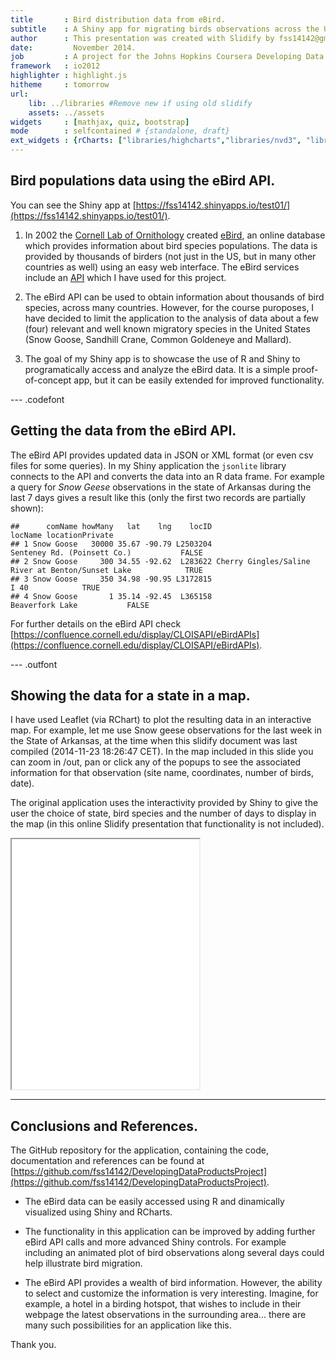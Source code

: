 ```yaml
---
title       : Bird distribution data from eBird.
subtitle    : A Shiny app for migrating birds observations across the US, using data from Ebird.
author      : This presentation was created with Slidify by fss14142@gmail.com
date:         November 2014.
job         : A project for the Johns Hopkins Coursera Developing Data Products Course.
framework   : io2012
highlighter : highlight.js  
hitheme     : tomorrow       
url:
    lib: ../libraries #Remove new if using old slidify
    assets: ../assets
widgets     : [mathjax, quiz, bootstrap]
mode        : selfcontained # {standalone, draft}
ext_widgets : {rCharts: ["libraries/highcharts","libraries/nvd3", "libraries/morris", "libraries/leaflet", "libraries/rickshaw"]}
---
```


## Bird populations data using the eBird API.

You can see the Shiny app at [https://fss14142.shinyapps.io/test01/](https://fss14142.shinyapps.io/test01/).

1. In 2002 the [Cornell Lab of Ornithology](http://birds.cornell.edu/) created [eBird](http://ebird.org/), an online database which provides information about bird species populations. The data is provided by thousands of birders (not just in the US, but in many other countries as well) using an easy web interface. The eBird services include an [API](https://confluence.cornell.edu/display/CLOISAPI/eBirdAPIs) which I have used for this project. 

2. The eBird API can be used to obtain information about thousands of bird species, across many countries. However, for the course puroposes, I have decided to limit the application to the analysis of data about a few (four) relevant and well known migratory species in the United States (Snow Goose, Sandhill Crane, Common Goldeneye and Mallard).

3. The goal of my Shiny app is to showcase the use of R and Shiny to programatically access and analyze the eBird data. It is a simple proof-of-concept app, but it can be easily extended for improved functionality.

--- .codefont

## Getting the data from the eBird API.

The eBird API provides updated data in JSON or XML format (or even csv files for some queries).  In my Shiny application the `jsonlite` library connects to the API and converts the data into an R data frame. For example a query for *Snow Geese* observations in the state of Arkansas during the last 7 days gives a result like this (only the first two records are partially shown):


```
##      comName howMany   lat    lng    locID                                           locName locationPrivate
## 1 Snow Goose   30000 35.67 -90.79 L2503204                       Senteney Rd. (Poinsett Co.)           FALSE
## 2 Snow Goose     300 34.55 -92.62  L283622 Cherry Gingles/Saline River at Benton/Sunset Lake            TRUE
## 3 Snow Goose     350 34.98 -90.95 L3172815                                              I 40            TRUE
## 4 Snow Goose       1 35.14 -92.45  L365158                                   Beaverfork Lake           FALSE
```

For further details on the eBird API check  [https://confluence.cornell.edu/display/CLOISAPI/eBirdAPIs](https://confluence.cornell.edu/display/CLOISAPI/eBirdAPIs). 


--- .outfont

## Showing the data for a state in a map.

I have used Leaflet (via RChart) to plot the resulting data in an interactive map. For example, let me use Snow geese observations for the last week in the State of Arkansas, at the time when this slidify document was last compiled (2014-11-23 18:26:47 CET). In the map included in this slide you can zoom in /out, pan or click any of the popups to see the associated information for that observation (site name, coordinates, number of birds, date). 

The original application uses the interactivity provided by Shiny to give the user the choice of state, bird species and the number of days to display in the map (in this online Slidify presentation that functionality is not included). 


<iframe src="fig/stateMap.html"  height=400></iframe>


---

## Conclusions and References.

The GitHub repository for the application, containing the code, documentation and references can be found at [https://github.com/fss14142/DevelopingDataProductsProject](https://github.com/fss14142/DevelopingDataProductsProject).

* The eBird data can be easily accessed using R and dinamically visualized using Shiny and RCharts.  

* The functionality in this application can be improved by adding further eBird API calls and more advanced Shiny controls. For example including an animated plot of bird observations along several days could help illustrate bird migration.

* The eBird API provides a wealth of bird information. However, the ability to select and customize the information is very interesting. Imagine, for example, a hotel in a birding hotspot, that wishes to include in their webpage the latest observations in the surrounding area... there are many such possibilities for an application like this.


Thank you.

